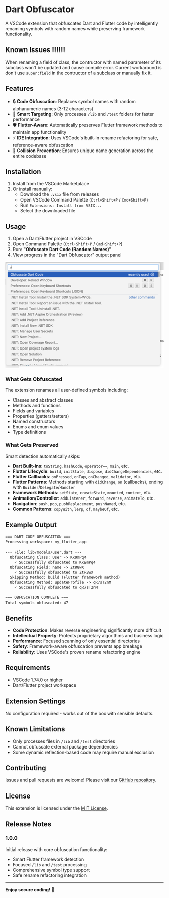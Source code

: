 # Dart Obfuscator

A VSCode extension that obfuscates Dart and Flutter code by intelligently renaming symbols with random names while preserving framework functionality.

## Known Issues !!!!!!

When renaming a field of class, the contructor with named parameter of its subclass won't be updated and cause compile error.
Current workaround is don't use `super:field` in the contructor of a subclass or manually fix it.

## Features

- 🔒 **Code Obfuscation**: Replaces symbol names with random alphanumeric names (3-12 characters)
- 🎯 **Smart Targeting**: Only processes `/lib` and `/test` folders for faster performance
- 🛡️ **Flutter-Aware**: Automatically preserves Flutter framework methods to maintain app functionality
- ⚡ **IDE Integration**: Uses VSCode's built-in rename refactoring for safe, reference-aware obfuscation
- 🎲 **Collision Prevention**: Ensures unique name generation across the entire codebase

## Installation

1. Install from the VSCode Marketplace
2. Or install manually:
   - Download the `.vsix` file from releases
   - Open VSCode Command Palette (`Ctrl+Shift+P` / `Cmd+Shift+P`)
   - Run `Extensions: Install from VSIX...`
   - Select the downloaded file

## Usage

1. Open a Dart/Flutter project in VSCode
2. Open Command Palette (`Ctrl+Shift+P` / `Cmd+Shift+P`)
3. Run: **"Obfuscate Dart Code (Random Names)"**
4. View progress in the "Dart Obfuscator" output panel

![screenshot](/images/screenshot.png)

### What Gets Obfuscated

The extension renames all user-defined symbols including:
- Classes and abstract classes
- Methods and functions
- Fields and variables
- Properties (getters/setters)
- Named constructors
- Enums and enum values
- Type definitions

### What Gets Preserved

Smart detection automatically skips:
- **Dart Built-ins**: `toString`, `hashCode`, `operator==`, `main`, etc.
- **Flutter Lifecycle**: `build`, `initState`, `dispose`, `didChangeDependencies`, etc.
- **Flutter Callbacks**: `onPressed`, `onTap`, `onChanged`, `validator`, etc.
- **Flutter Patterns**: Methods starting with `didChange`, `on` (callbacks), ending with `Builder`/`Delegate`/`Handler`
- **Framework Methods**: `setState`, `createState`, `mounted`, `context`, etc.
- **Animation/Controller**: `addListener`, `forward`, `reverse`, `animateTo`, etc.
- **Navigation**: `push`, `pop`, `pushReplacement`, `pushNamed`, etc.
- **Common Patterns**: `copyWith`, `lerp`, `of`, `maybeOf`, etc.

## Example Output

```
=== DART CODE OBFUSCATION ===
Processing workspace: my_flutter_app

--- File: lib/models/user.dart ---
  Obfuscating Class: User -> Kx9mPq4
    ✓ Successfully obfuscated to Kx9mPq4
  Obfuscating Field: name -> ZtR8wX
    ✓ Successfully obfuscated to ZtR8wX
  Skipping Method: build (Flutter framework method)
  Obfuscating Method: updateProfile -> qR7sT2nM
    ✓ Successfully obfuscated to qR7sT2nM

=== OBFUSCATION COMPLETE ===
Total symbols obfuscated: 47
```

## Benefits

- **Code Protection**: Makes reverse engineering significantly more difficult
- **Intellectual Property**: Protects proprietary algorithms and business logic
- **Performance**: Focused scanning of only essential directories
- **Safety**: Framework-aware obfuscation prevents app breakage
- **Reliability**: Uses VSCode's proven rename refactoring engine

## Requirements

- VSCode 1.74.0 or higher
- Dart/Flutter project workspace

## Extension Settings

No configuration required - works out of the box with sensible defaults.

## Known Limitations

- Only processes files in `/lib` and `/test` directories
- Cannot obfuscate external package dependencies
- Some dynamic reflection-based code may require manual exclusion

## Contributing

Issues and pull requests are welcome! Please visit our [GitHub repository](https://github.com/username/dart-obfuscator).

## License

This extension is licensed under the [MIT License](LICENSE).

## Release Notes

### 1.0.0

Initial release with core obfuscation functionality:
- Smart Flutter framework detection
- Focused `/lib` and `/test` processing
- Comprehensive symbol type support
- Safe rename refactoring integration

---

**Enjoy secure coding!** 🔐
